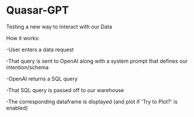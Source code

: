 # Quasar-GPT
Testing a new way to interact with our Data

How it works:

-User enters a data request

-That query is sent to OpenAI along with a system prompt that defines our intention/schema

-OpenAI returns a SQL query

-That SQL query is passed off to our warehouse

-The corresponding dataframe is displayed (and plot if 'Try to Plot?' is enabled)
